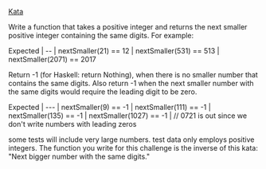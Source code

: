 ﻿[Kata](https://www.codewars.com/kata/next-smaller-number-with-the-same-digits/train/csharp)
 
Write a function that takes a positive integer and returns the next smaller positive integer containing the same digits.
For example:

Expected
 | --
 | nextSmaller(21) == 12
 | nextSmaller(531) == 513
 | nextSmaller(2071) == 2017
 
Return -1 (for Haskell: return Nothing), when there is no smaller number that contains the same digits. Also return -1 when the next smaller number with the same digits would require the leading digit to be zero.

Expected
 | ---
 | nextSmaller(9) == -1
 | nextSmaller(111) == -1
 | nextSmaller(135) == -1
 | nextSmaller(1027) == -1 | // 0721 is out since we don't write numbers with leading zeros

some tests will include very large numbers.
test data only employs positive integers.
The function you write for this challenge is the inverse of this kata: "Next bigger number with the same digits."
